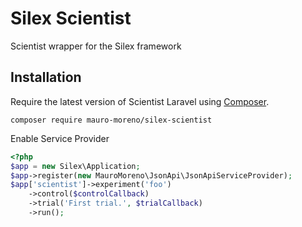 # Silex Scientist
Scientist wrapper for the Silex framework

## Installation

Require the latest version of Scientist Laravel using [Composer](https://getcomposer.org/).

    composer require mauro-moreno/silex-scientist

Enable Service Provider

```php
<?php
$app = new Silex\Application;
$app->register(new MauroMoreno\JsonApi\JsonApiServiceProvider);
$app['scientist']->experiment('foo')
    ->control($controlCallback)
    ->trial('First trial.', $trialCallback)
    ->run();
```